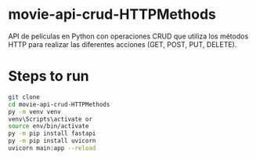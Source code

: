 # movie-api-crud-HTTPMethods
API de películas en Python con operaciones CRUD que utiliza los métodos HTTP para realizar las diferentes acciones (GET, POST, PUT, DELETE).

# Steps to run
```sh
git clone
cd movie-api-crud-HTTPMethods
py -m venv venv
venv\Scripts\activate or
source env/bin/activate
py -m pip install fastapi
py -m pip install uvicorn
uvicorn main:app --reload
```
